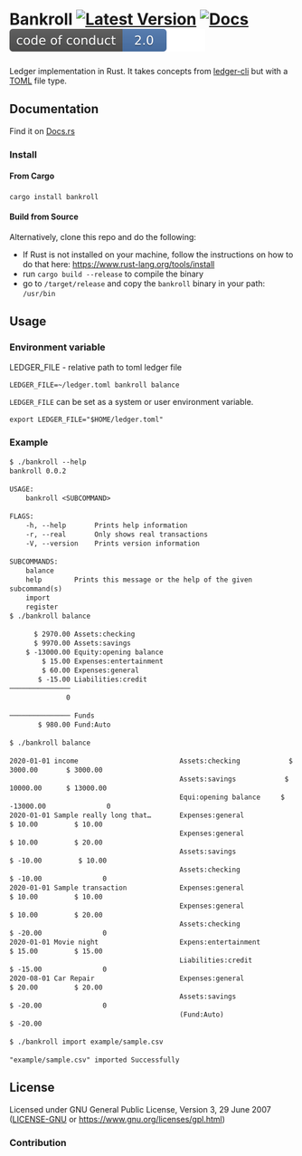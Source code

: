 # Bankroll [![Latest Version]][crates.io] [![Docs]][docs.rs] [![Conduct svg]][Code of Conduct]


[Latest Version]: https://img.shields.io/crates/v/bankroll.svg
[crates.io]: https://crates.io/crates/bankroll
[Docs]: https://docs.rs/bankroll/badge.svg
[docs.rs]: https://docs.rs/bankroll
[Conduct svg]: code-of-conduct.svg
[Code of Conduct]: CODE_OF_CONDUCT.md

Ledger implementation in Rust. It takes concepts from [ledger-cli](https://www.ledger-cli.org/) but with a [TOML](https://toml.io) file type.

## Documentation

Find it on [Docs.rs](https://docs.rs/bankroll)

### Install

#### From Cargo 

`cargo install bankroll`

#### Build from Source

Alternatively, clone this repo and do the following:

- If Rust is not installed on your machine, follow the instructions on how to do that here: https://www.rust-lang.org/tools/install
- run `cargo build --release` to compile the binary
- go to `/target/release` and copy the `bankroll` binary in your path: `/usr/bin`

## Usage

### Environment variable

LEDGER_FILE - relative path to toml ledger file

```
LEDGER_FILE=~/ledger.toml bankroll balance
```

`LEDGER_FILE` can be set as a system or user environment variable.

```
export LEDGER_FILE="$HOME/ledger.toml"
```

### Example
```
$ ./bankroll --help
bankroll 0.0.2

USAGE:
    bankroll <SUBCOMMAND>

FLAGS:
    -h, --help       Prints help information
    -r, --real       Only shows real transactions
    -V, --version    Prints version information

SUBCOMMANDS:
    balance     
    help        Prints this message or the help of the given subcommand(s)
    import      
    register    
$ ./bankroll balance

      $ 2970.00 Assets:checking
      $ 9970.00 Assets:savings
    $ -13000.00 Equity:opening balance
        $ 15.00 Expenses:entertainment
        $ 60.00 Expenses:general
       $ -15.00 Liabilities:credit
─────────────── 
              0

─────────────── Funds
       $ 980.00 Fund:Auto

$ ./bankroll balance

2020-01-01 income                         Assets:checking            $ 3000.00       $ 3000.00
                                          Assets:savings            $ 10000.00      $ 13000.00
                                          Equi:opening balance     $ -13000.00               0
2020-01-01 Sample really long that…       Expenses:general             $ 10.00         $ 10.00
                                          Expenses:general             $ 10.00         $ 20.00
                                          Assets:savings              $ -10.00         $ 10.00
                                          Assets:checking             $ -10.00               0
2020-01-01 Sample transaction             Expenses:general             $ 10.00         $ 10.00
                                          Expenses:general             $ 10.00         $ 20.00
                                          Assets:checking             $ -20.00               0
2020-01-01 Movie night                    Expens:entertainment         $ 15.00         $ 15.00
                                          Liabilities:credit          $ -15.00               0
2020-08-01 Car Repair                     Expenses:general             $ 20.00         $ 20.00
                                          Assets:savings              $ -20.00               0
                                          (Fund:Auto)                 $ -20.00

$ ./bankroll import example/sample.csv

"example/sample.csv" imported Successfully

```

## License

Licensed under GNU General Public License, Version 3, 29 June 2007 ([LICENSE-GNU](LICENSE) or <https://www.gnu.org/licenses/gpl.html>)

### Contribution
